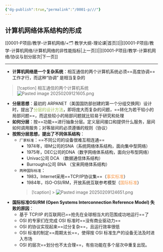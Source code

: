 ```yaml
---
{"dg-publish":true,"permalink":"/0001-p///"}
---
```


## 计算机网络体系结构的形成
[[0001-P项目/教学-计算机网络/+🗂️ 教学大纲-理论课\|首页]]||[[0001-P项目/教学-计算机网络/计算机网络的非性能指标\|上一页]]||[[0001-P项目/教学-计算机网络/协议与划分层次\|下一页]]

---
- **计算机网络是一个复杂系统**：相互通信的两个计算机系统必须==⾼度协调==⼯作才⾏，⽽这种“协调” 是相当复杂的
> [!caption] 相互通信的两个计算机系统
> ![Pasted image 20250209121605.png](/img/user/0001-P%E9%A1%B9%E7%9B%AE/%E6%95%99%E5%AD%A6-%E8%AE%A1%E7%AE%97%E6%9C%BA%E7%BD%91%E7%BB%9C/assets/Pasted%20image%2020250209121605.png)
- **分层思想**：最初的 ARPANET（美国国防部创建的第一个分组交换网）设计时，提出了<font color="#9bbb59">分层的设计方法</font>，即将庞⼤⽽复杂的问题，==转化为若⼲较⼩的局部问题==，⽽这些较⼩的局部问题就⽐较易于研究和处理
- **如何分层**：按==功能==进⾏抽象分层。定义层间接⼝和提供什么服务，层间如何调⽤服务；对等层间的必须遵循的规则（协议）
- **按照分层思想，提出了不同体系结构**：
	- `厂家标准`：==不同公司的设备很难互相连通==
		- 1974年，IBM公司的SNA（系统⽹络体系结构，⾯向集中型⽹络）
		- 1975年，DEC公司的DNA（数字⽹络体系结构，⾯向分布型⽹络）
		- Univac公司 DCA （数据通信体系结构）
		- Burroughs公司 BNA （宝来⽹络体系结构）
	- `两种国际标准`：
		- 1983，Internet采⽤==TCP/IP协议集==（<font color="#f79646">事实标准</font>）
		- 1984年，ISO-OSI/RM，开放系统互联参考模型（<font color="#f79646">国际标准</font>）
        > [!caption]
          > ![Pasted image 20250209124651.png](/img/user/0001-P%E9%A1%B9%E7%9B%AE/%E6%95%99%E5%AD%A6-%E8%AE%A1%E7%AE%97%E6%9C%BA%E7%BD%91%E7%BB%9C/assets/Pasted%20image%2020250209124651.png)
- **国际标准OSI/RM (Open Systems Interconnection Reference Model) 失败的原因**：
	- 基于 TCP/IP 的互联网已==抢先在全球相当大的范围成功地运行==了
	- OSI 的专家们在完成 OSI 标准时==没有商业驱动力==
	- OSI 的协议实现起来==过分复杂==，且运行效率很低
	- OSI 标准的制定==周期太长==，使得按 OSI 标准生产的设备无法及时进入市场
	- OSI 的层次==划分也不太合理==，有些功能在多个层次中重复出现。 


